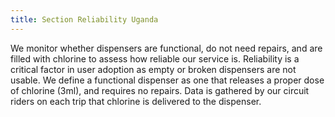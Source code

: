 ```yaml
---
title: Section Reliability Uganda
---
```

<!-- *This data is coming straight from the server and was written in markdown.*  
Check the server's `app/content` folder. -->

We monitor whether dispensers are functional, do not need repairs, and are filled with chlorine to assess how reliable our service is. Reliability is a critical factor in user adoption as empty or broken dispensers are not usable. We define a functional dispenser as one that releases a proper dose of chlorine (3ml), and requires no repairs. Data is gathered by our circuit riders on each trip that chlorine is delivered to the dispenser. 